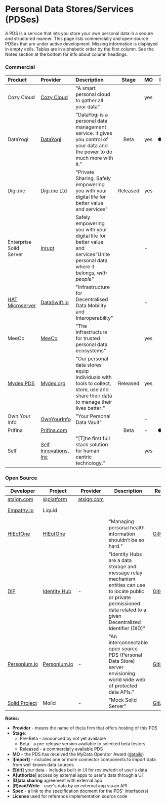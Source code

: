 # Personal Data Stores/Services (PDSes)

A PDS is a service that lets you store your own personal data in a secure and structured manner. This page lists commercially and open-source PDSes that are under active development. Missing information is displayed in empty cells. Tables are in alphabetic order by the first column. See the Notes section at the bottom for info about column headings.

### Commercial

| Product                                            | Provider                                  | Description                       | Stage    | MO | I                                                 | E                                                 | A                                                 | D                                               | R                                               | Spec  |
| :------------------------------------------------- | :---------------------------------------- | :--------- | :----: | :----------------------------------------------------------- | -------------------------------------------------- | -------------------------------------------------- | -------------------------------------------------- | -------------------------------------------------- | -------------------------------------------------- | -------------------------------------------------- |
| Cozy Cloud                                         | [Cozy Cloud](https://cozy.io/en/)         | "A smart personal cloud to gather all your data" |            |  yes   |              |              |     |     | ● |     |
| DataYogi | [DataYogi](https://datayogi.me) | "DataYogi is a personal data management service. It gives you control of your data and the power to do much more with it." | Beta | yes | ●︎ | ● | ●︎ | ●︎ | ● |  |
| Digi.me | [Digi.me Ltd](https://digi.me) | "Private Sharing. Safely empowering you with your digital life for better value and services" | Released | yes |  |  |  |  | ●︎ |  |
| Enterprise Solid Server | [Inrupt](https://inrupt.com) | Safely empowering you with your digital life for better value and services"Unite personal data where it belongs, *with people"* | | - |  |  |  |  | ●︎ | [Solid](https://github.com/solid/solid-spec) |
| [HAT Microserver](https://www.hubofallthings.com/) | [DataSwift.io](https://www.dataswift.io/) | "Infrastructure for Decentralised Data Mobility and Interoperability" |            |   -    |  |  |  |  | ● |      |
| MeeCo						     | [MeeCo](https://MeeCo.me)		 | "The infrastructure for trusted personal data ecosystems"	|            |  yes   |     |     | ● |   | ● | [API-of-Me](https://docs.meeco.me/) |
| [Mydex PDS](https://mydex.org/platform-services/#personal-data-store) | [Mydex.org](https://mydex.org/) 		 | "Our personal data stores equip individuals with tools to collect, store, use and share their data to manage their lives better." |  Released  |  yes   |  |  |  |  | ● |      |
| Own Your Info 				     | [OwnYourInfo](https://www.ownyourinfo.com/) | "Your Personal Data Vault" |            | - |                                    |                                    |                                    |                                    |                                    |  |
| Prifina                                            | [Prifina.com](http://Prifina.com)         |          |    Beta    |   -    | ● |                                                              |                                                              |                                                              | ● |  |
| Self             				     | [Self Innovations, Inc](SelfInnovations.ai) | "[T]he first full stack solution for human centric technology." |	      |  yes   |  |  |  |  |  |  |

### Open Source

| Developer                                 | Project                                                      | Provider                         | Description                                                  | Repo                                                         |  MO  | I    | E    | A    | D    | R    | Spec                                                         | License    |
| ----------------------------------------- | ------------------------------------------------------------ | -------------------------------- | ------------------------------------------------------------ | ------------------------------------------------------------ | :--: | ---- | ---- | ---- | ---- | ---- | ------------------------------------------------------------ | ---------- |
| [atsign.com](https://atsign.com)          | [@platform](https://atsign.dev/)                             | [atsign.com](https://atsign.com) |                                                              |                                                              |  -   |      |      |      |      |      | @platform                                                    |            |
| [Empathy.io](http://empathy.io)           | Liquid                                                       |                                  |                                                              |                                                              |      |      |      |      |      |      | Liquid                                                       | Apache 2.0 |
| [HIEofOne](https://hieofone.com/)         | [HIEofOne](https://hieofone.com/)                            |                                  | "Managing personal health information shouldn’t be so hard." | [GitHub](https://github.com/HIEofOne)                        |  -   |      |      |      |      |      |                                                              | MIT        |
| [DIF](https://identity.foundation/)       | [Identity Hub](https://identity.foundation/identity-hub/spec/) | -                                | "Identity Hubs are a data storage and message relay mechanism entities can use to locate public or private permissioned data related to a given Decentralized Identifier (DID)" | [GitHub](https://github.com/decentralized-identity/identity-hub) |  -   | -    | -    |      |      | ●    | [Identity Hub](https://identity.foundation/identity-hub/spec/) |            |
| [Personium.io](https://personium.io)      | [Personium.io](https://personium.io)                         | -                                | "An interconnectable open source PDS (Personal Data Store) server envisioning world wide web of protected data APIs." | [GitHub](https://github.com/personium/)                      | yes  |      |      |      |      |      |                                                              | Apache 2.0 |
| [Solid Project](https://solidproject.org) | Molid                                                        | -                                | "Mock Solid Server"                                          | [GitLab](https://gitlab.com/angelo-v/molid-mock-solid-server) |  -   |      |      |      |      |      | [Solid](https://github.com/solid/solid-spec)                 | MIT        |

**Notes:**

- **Provider** - means the name of the/a firm that offers hosting of this PDS 
- **Stage**:
  - Pre-Beta - announced by not yet available
  - Beta - a pre-release version available to selected beta testers
  - Released - a commercially available PDS
- **MO** - the PDS has received the MyData Operator Award ([details](https://mydata.org/mydata-operators/award/))
- **I[mport]** - includes one or more connector components to import data from well known data sources 
- **E[dit]** your data - includes built-in UI for review/edit of user's data
- **A[uthorize]** access by external apps to user's data through a UI
- **[D]ata sharing** agreement with external app
- **[R]ead/Write** - user's data by an external app via an API
- **Spec** - a link to the specification docment for the PDS' interface(s)
- **License** used for reference implementation source code
